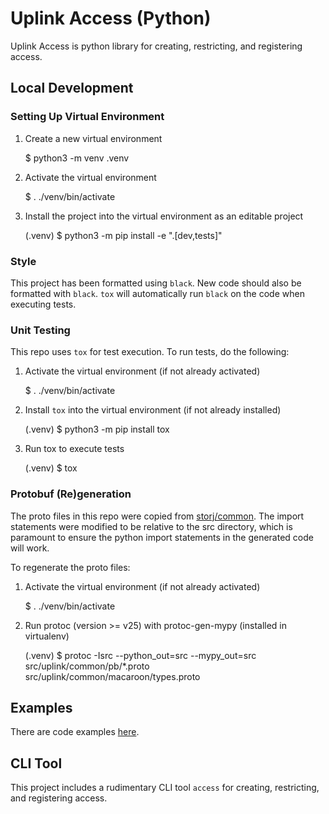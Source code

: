 # Uplink Access (Python)

Uplink Access is python library for creating, restricting, and registering access.

## Local Development

### Setting Up Virtual Environment

1. Create a new virtual environment

    $ python3 -m venv .venv

2. Activate the virtual environment

    $ . ./venv/bin/activate

3. Install the project into the virtual environment as an editable project

    (.venv) $ python3 -m pip install -e ".[dev,tests]"

### Style

This project has been formatted using `black`. New code should also be
formatted with `black`. `tox` will automatically run `black` on the code when
executing tests.

### Unit Testing

This repo uses `tox` for test execution. To run tests, do the following:

1. Activate the virtual environment (if not already activated)

    $ . ./venv/bin/activate

2. Install `tox` into the virtual environment (if not already installed)

    (.venv) $ python3 -m pip install tox

3. Run tox to execute tests

    (.venv) $ tox

### Protobuf (Re)generation

The proto files in this repo were copied from [storj/common](https://github.com/storj/common). The import statements were modified to be relative to the src directory, which is paramount to ensure the python import statements in the generated code will work.

To regenerate the proto files:

1. Activate the virtual environment (if not already activated)

    $ . ./venv/bin/activate

2. Run protoc (version >= v25) with protoc-gen-mypy (installed in virtualenv)

    (.venv) $ protoc -Isrc --python_out=src --mypy_out=src src/uplink/common/pb/*.proto src/uplink/common/macaroon/types.proto

## Examples

There are code examples [here](./tests/test_examples.py).

## CLI Tool

This project includes a rudimentary CLI tool `access` for creating, restricting, and registering access.
